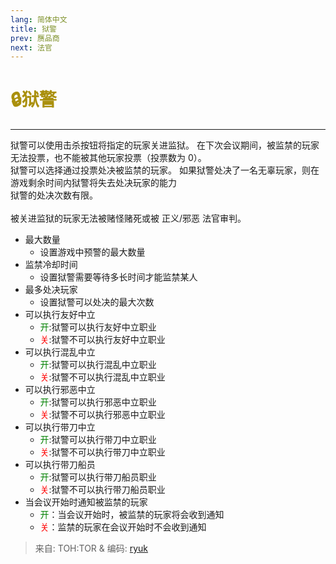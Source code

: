 ```yaml
---
lang: 简体中文
title: 狱警
prev: 赝品商
next: 法官
---
```


# <font color="#aa900d">🔒<b>狱警</b></font> <Badge text="Killing" type="tip" vertical="middle"/>

***

狱警可以使用击杀按钮将指定的玩家关进监狱。 在下次会议期间，被监禁的玩家无法投票，也不能被其他玩家投票（投票数为 0）。<br>
狱警可以选择通过投票处决被监禁的玩家。
如果狱警处决了一名无辜玩家，则在游戏剩余时间内狱警将失去处决玩家的能力<br>
狱警的处决次数有限。<br><br>
被关进监狱的玩家无法被赌怪赌死或被 正义/邪恶 法官审判。

- 最大数量
  - 设置游戏中预警的最大数量
- 监禁冷却时间
  - 设置狱警需要等待多长时间才能监禁某人
- 最多处决玩家
  - 设置狱警可以处决的最大次数
- 可以执行友好中立
  - <font color=green>开</font>:狱警可以执行友好中立职业
  - <font color=red>关</font>:狱警不可以执行友好中立职业
- 可以执行混乱中立
  - <font color=green>开</font>:狱警可以执行混乱中立职业
  - <font color=red>关</font>:狱警不可以执行混乱中立职业
- 可以执行邪恶中立
  - <font color=green>开</font>:狱警可以执行邪恶中立职业
  - <font color=red>关</font>:狱警不可以执行邪恶中立职业
- 可以执行带刀中立
  - <font color=green>开</font>:狱警可以执行带刀中立职业
  - <font color=red>关</font>:狱警不可以执行带刀中立职业
- 可以执行带刀船员
  - <font color=green>开</font>:狱警可以执行带刀船员职业
  - <font color=red>关</font>:狱警不可以执行带刀船员职业
- 当会议开始时通知被监禁的玩家
  - <font color=green>开</font>：当会议开始时，被监禁的玩家将会收到通知
  - <font color=red>关</font>：监禁的玩家在会议开始时不会收到通知

> 来自: TOH:TOR & 编码: [ryuk](#)
